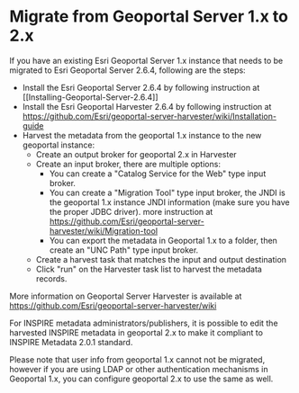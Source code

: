 # Migrate from Geoportal Server 1.x to 2.x

If you have an existing Esri Geoportal Server 1.x instance that needs to be migrated to Esri Geoportal Server 2.6.4, following are the steps:

- Install the Esri Geoportal Server 2.6.4 by following instruction at [[Installing-Geoportal-Server-2.6.4]]
- Install the Esri Geoportal Harvester 2.6.4 by following instruction at https://github.com/Esri/geoportal-server-harvester/wiki/Installation-guide
- Harvest the metadata from the geoportal 1.x instance to the new geoportal instance: 
  - Create an output broker for geoportal 2.x in Harvester
  - Create an input broker, there are multiple options:
    - You can create a "Catalog Service for the Web" type input broker.
    - You can create a "Migration Tool" type input broker, the JNDI is the geoportal 1.x instance JNDI information (make sure you have the proper JDBC driver). more instruction at https://github.com/Esri/geoportal-server-harvester/wiki/Migration-tool
    - You can export the metadata in Geoportal 1.x to a folder, then create an "UNC Path" type input broker.
  - Create a harvest task that matches the input and output destination
  - Click "run" on the Harvester task list to harvest the metadata records.  

More information on Geoportal Server Harvester is available at https://github.com/Esri/geoportal-server-harvester/wiki

For INSPIRE metadata administrators/publishers, it is possible to edit the harvested INSPIRE metadata in geoportal 2.x to make it compliant to INSPIRE Metadata 2.0.1 standard.

Please note that user info from geoportal 1.x cannot not be migrated, however if you are using LDAP or other authentication mechanisms in Geoportal 1.x, you can configure geoportal 2.x to use the same as well.







